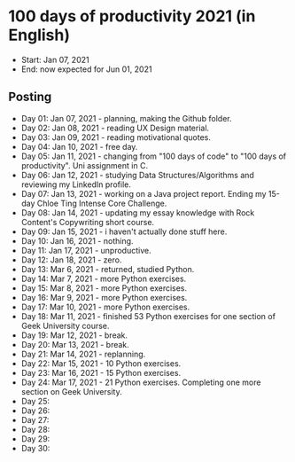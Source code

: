 # 100 days of productivity 2021 (in English)
- Start: Jan 07, 2021
- End: now expected for Jun 01, 2021

## Posting
- Day 01: Jan 07, 2021 - planning, making the Github folder.
- Day 02: Jan 08, 2021 - reading UX Design material.
- Day 03: Jan 09, 2021 - reading motivational quotes.
- Day 04: Jan 10, 2021 - free day.
- Day 05: Jan 11, 2021 - changing from "100 days of code" to "100 days of productivity". Uni assignment in C.
- Day 06: Jan 12, 2021 - studying Data Structures/Algorithms and reviewing my LinkedIn profile.
- Day 07: Jan 13, 2021 - working on a Java project report. Ending my 15-day Chloe Ting Intense Core Challenge.
- Day 08: Jan 14, 2021 - updating my essay knowledge with Rock Content's Copywriting short course.
- Day 09: Jan 15, 2021 - i haven't actually done stuff here.
- Day 10: Jan 16, 2021 - nothing.
- Day 11: Jan 17, 2021 - unproductive.
- Day 12: Jan 18, 2021 - zero.
- Day 13: Mar 6, 2021 - returned, studied Python.
- Day 14: Mar 7, 2021 - more Python exercises.
- Day 15: Mar 8, 2021 - more Python exercises.
- Day 16: Mar 9, 2021 - more Python exercises.
- Day 17: Mar 10, 2021 - more Python exercises.
- Day 18: Mar 11, 2021 - finished 53 Python exercises for one section of Geek University course.
- Day 19: Mar 12, 2021 - break.
- Day 20: Mar 13, 2021 - break.
- Day 21: Mar 14, 2021 - replanning.
- Day 22: Mar 15, 2021 - 10 Python exercises.
- Day 23: Mar 16, 2021 - 15 Python exercises.
- Day 24: Mar 17, 2021 - 21 Python exercises. Completing one more section on Geek University.
- Day 25:
- Day 26:
- Day 27:
- Day 28:
- Day 29:
- Day 30: